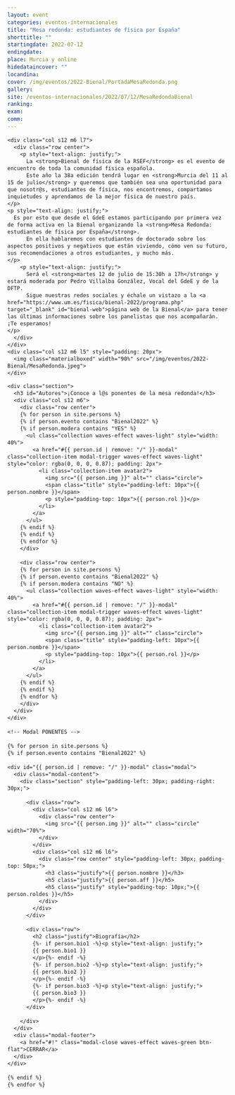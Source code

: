 ```yaml
---
layout: event
categories: eventos-internacionales
title: "Mesa redonda: estudiantes de física por España"
shorttitle: ""
startingdate: 2022-07-12
endingdate:
place: Murcia y online
hidedataincover: ""
locandina:
cover: /img/eventos/2022-Bienal/PortadaMesaRedonda.png
gallery:
site: /eventos-internacionales/2022/07/12/MesaRedondaBienal
ranking: 
exam:
comm:
---
```


<div class="section">
  <div class="row">
	  
    <div class="col s12 m6 l7">
      <div class="row center">
        <p style="text-align: justify;">
          La <strong>Bienal de física de la RSEF</strong> es el evento de encuentro de toda la comunidad física española.
          Este año la 38a edición tendrá lugar en <strong>Murcia del 11 al 15 de julio</strong> y queremos que también sea una oportunidad para que nosotr@s, estudiantes de física, nos encontremos, compartamos inquietudes y aprendamos de la mejor física de nuestro país.
	</p>
	<p style="text-align: justify;">
	  Es por esto que desde el GdeE estamos participando por primera vez de forma activa en la Bienal organizando la <strong>Mesa Redonda: estudiantes de física por España</strong>.
          En ella hablaremos con estudiantes de doctorado sobre los aspectos positivos y negativos que están viviendo, cómo ven su futuro, sus recomendaciones a otros estudiantes, y mucho más.
 	</p>
        <p style="text-align: justify;">
          Será el <strong>martes 12 de julio de 15:30h a 17h</strong> y estará moderada por Pedro Villalba González, Vocal del GdeE y de la DFTP.
          Sigue nuestras redes sociales y échale un vistazo a la <a href="https://www.um.es/fisica/bienal-2022/programa.php" target="_blank" id="bienal-web">página web de la Bienal</a> para tener las últimas informaciones sobre los panelistas que nos acompañarán. ¡Te esperamos!
	</p>
      </div>
    </div>
    <div class="col s12 m6 l5" style="padding: 20px">
      <img class="materialboxed" width="90%" src="/img/eventos/2022-Bienal/MesaRedonda.jpeg">
    </div>
	 
  </div>

	
<!-- AUTORES -->
  <div class="row">
	  
    <div class="section">
      <h3 id="Autores">¡Conoce a l@s ponentes de la mesa redonda!</h3>
      <div class="col s12 m6">
        <div class="row center">
        {% for person in site.persons %}
        {% if person.evento contains "Bienal2022" %}
        {% if person.modera contains "YES" %}
          <ul class="collection waves-effect waves-light" style="width: 40%">
            <a href="#{{ person.id | remove: "/" }}-modal" class="collection-item modal-trigger waves-effect waves-light" style="color: rgba(0, 0, 0, 0.87); padding: 2px">
              <li class="collection-item avatar2">
                <img src="{{ person.img }}" alt="" class="circle">
                <span class="title" style="padding-left: 10px">{{ person.nombre }}</span>
                <p style="padding-top: 10px">{{ person.rol }}</p>
              </li>
            </a>
          </ul>
        {% endif %}
        {% endif %}
        {% endfor %}    
        </div>

        <div class="row center">
        {% for person in site.persons %}
        {% if person.evento contains "Bienal2022" %}
        {% if person.modera contains "NO" %}
          <ul class="collection waves-effect waves-light" style="width: 40%">
            <a href="#{{ person.id | remove: "/" }}-modal" class="collection-item modal-trigger waves-effect waves-light" style="color: rgba(0, 0, 0, 0.87); padding: 2px">
              <li class="collection-item avatar2">
                <img src="{{ person.img }}" alt="" class="circle">
                <span class="title" style="padding-left: 10px">{{ person.nombre }}</span>
                <p style="padding-top: 10px">{{ person.rol }}</p>
              </li>
            </a>
          </ul>
        {% endif %}
        {% endif %}
        {% endfor %}    
        </div>
      </div>
    </div>

    <!-- Modal PONENTES -->

    {% for person in site.persons %}
    {% if person.evento contains "Bienal2022" %}

    <div id="{{ person.id | remove: "/" }}-modal" class="modal">
      <div class="modal-content">
        <div class="section" style="padding-left: 30px; padding-right: 30px;">

          <div class="row">
            <div class="col s12 m6 l6">
              <div class="row center">
                <img src="{{ person.img }}" alt="" class="circle" width="70%">
              </div>
            </div>
            <div class="col s12 m6 l6">        
              <div class="row center" style="padding-left: 30px; padding-top: 50px;">
                <h3 class="justify">{{ person.nombre }}</h3>
                <h5 class="justify">{{ person.aff }}</h5>
                <h5 class="justify" style="padding-top: 10px;">{{ person.roldes }}</h5>
              </div>
            </div>
          </div>

          <div class="row">
            <h2 class="justify">Biografía</h2>
            {%- if person.bio1 -%}<p style="text-align: justify;">
            {{ person.bio1 }}
            </p>{%- endif -%}
            {%- if person.bio2 -%}<p style="text-align: justify;">
            {{ person.bio2 }}
            </p>{%- endif -%}
            {%- if person.bio3 -%}<p style="text-align: justify;">
            {{ person.bio3 }}
            </p>{%- endif -%}
          </div>

        </div>
      </div>
      <div class="modal-footer">
        <a href="#!" class="modal-close waves-effect waves-green btn-flat">CERRAR</a>
      </div>
    </div>

    {% endif %}
    {% endfor %}
     
  </div>
</div>
     
